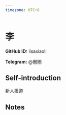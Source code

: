 ```yaml
---
timezone: UTC+8
---
```


# 李

**GitHub ID:** lisaxiaoli

**Telegram:** @圈圈

## Self-introduction

新人报道

## Notes

<!-- Content_START -->

<!-- Content_END -->
